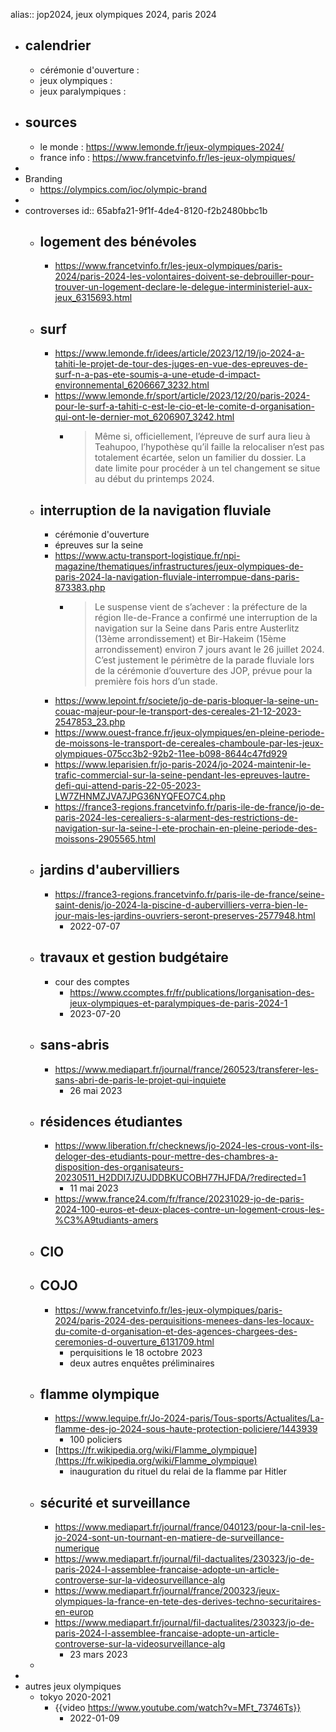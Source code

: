 alias:: jop2024, jeux olympiques 2024, paris 2024

- ## calendrier
	- cérémonie d'ouverture :
	- jeux olympiques :
	- jeux paralympiques :
- ## sources
	- le monde : https://www.lemonde.fr/jeux-olympiques-2024/
	- france info : https://www.francetvinfo.fr/les-jeux-olympiques/
-
- Branding
	- https://olympics.com/ioc/olympic-brand
-
- controverses
  id:: 65abfa21-9f1f-4de4-8120-f2b2480bbc1b
	- ## logement des bénévoles
		- https://www.francetvinfo.fr/les-jeux-olympiques/paris-2024/paris-2024-les-volontaires-doivent-se-debrouiller-pour-trouver-un-logement-declare-le-delegue-interministeriel-aux-jeux_6315693.html
	- ## surf
		- https://www.lemonde.fr/idees/article/2023/12/19/jo-2024-a-tahiti-le-projet-de-tour-des-juges-en-vue-des-epreuves-de-surf-n-a-pas-ete-soumis-a-une-etude-d-impact-environnemental_6206667_3232.html
		- https://www.lemonde.fr/sport/article/2023/12/20/paris-2024-pour-le-surf-a-tahiti-c-est-le-cio-et-le-comite-d-organisation-qui-ont-le-dernier-mot_6206907_3242.html
			- > Même si, officiellement, l’épreuve de surf aura lieu à Teahupoo, l’hypothèse qu’il faille la relocaliser n’est pas totalement écartée, selon un familier du dossier. La date limite pour procéder à un tel changement se situe au début du printemps 2024.
	- ## interruption de la navigation fluviale
		- cérémonie d'ouverture
		- épreuves sur la seine
		- https://www.actu-transport-logistique.fr/npi-magazine/thematiques/infrastructures/jeux-olympiques-de-paris-2024-la-navigation-fluviale-interrompue-dans-paris-873383.php
			- > Le suspense vient de s’achever : la préfecture de la région Ile-de-France a confirmé une interruption de la navigation sur la Seine dans Paris entre Austerlitz (13ème arrondissement) et Bir-Hakeim (15ème arrondissement) environ 7 jours avant le 26 juillet 2024. C’est justement le périmètre de la parade fluviale lors de la cérémonie d’ouverture des JOP, prévue pour la première fois hors d’un stade.
		- https://www.lepoint.fr/societe/jo-de-paris-bloquer-la-seine-un-couac-majeur-pour-le-transport-des-cereales-21-12-2023-2547853_23.php
		- https://www.ouest-france.fr/jeux-olympiques/en-pleine-periode-de-moissons-le-transport-de-cereales-chamboule-par-les-jeux-olympiques-075cc3b2-92b2-11ee-b098-8644c47fd929
		- https://www.leparisien.fr/jo-paris-2024/jo-2024-maintenir-le-trafic-commercial-sur-la-seine-pendant-les-epreuves-lautre-defi-qui-attend-paris-22-05-2023-LW7ZHNMZJVA7JPG36NYQFEO7C4.php
		- https://france3-regions.francetvinfo.fr/paris-ile-de-france/jo-de-paris-2024-les-cerealiers-s-alarment-des-restrictions-de-navigation-sur-la-seine-l-ete-prochain-en-pleine-periode-des-moissons-2905565.html
	- ## jardins d'aubervilliers
		- https://france3-regions.francetvinfo.fr/paris-ile-de-france/seine-saint-denis/jo-2024-la-piscine-d-aubervilliers-verra-bien-le-jour-mais-les-jardins-ouvriers-seront-preserves-2577948.html
			- 2022-07-07
	- ## travaux et gestion budgétaire
		- cour des comptes
			- https://www.ccomptes.fr/fr/publications/lorganisation-des-jeux-olympiques-et-paralympiques-de-paris-2024-1
			- 2023-07-20
	- ## sans-abris
		- https://www.mediapart.fr/journal/france/260523/transferer-les-sans-abri-de-paris-le-projet-qui-inquiete
			- 26 mai 2023
	- ## résidences étudiantes
		- https://www.liberation.fr/checknews/jo-2024-les-crous-vont-ils-deloger-des-etudiants-pour-mettre-des-chambres-a-disposition-des-organisateurs-20230511_H2DDI7JZUJDDBKUCOBH77HJFDA/?redirected=1
			- 11 mai 2023
		- https://www.france24.com/fr/france/20231029-jo-de-paris-2024-100-euros-et-deux-places-contre-un-logement-crous-les-%C3%A9tudiants-amers
	- ## CIO
	- ## COJO
		- https://www.francetvinfo.fr/les-jeux-olympiques/paris-2024/paris-2024-des-perquisitions-menees-dans-les-locaux-du-comite-d-organisation-et-des-agences-chargees-des-ceremonies-d-ouverture_6131709.html
			- perquisitions le 18 octobre 2023
			- deux autres enquêtes préliminaires
	- ## flamme olympique
		- https://www.lequipe.fr/Jo-2024-paris/Tous-sports/Actualites/La-flamme-des-jo-2024-sous-haute-protection-policiere/1443939
			- 100 policiers
		- [https://fr.wikipedia.org/wiki/Flamme_olympique](https://fr.wikipedia.org/wiki/Flamme_olympique)
			- inauguration du rituel du relai de la flamme par Hitler
	- ## sécurité et surveillance
		- https://www.mediapart.fr/journal/france/040123/pour-la-cnil-les-jo-2024-sont-un-tournant-en-matiere-de-surveillance-numerique
		- https://www.mediapart.fr/journal/fil-dactualites/230323/jo-de-paris-2024-l-assemblee-francaise-adopte-un-article-controverse-sur-la-videosurveillance-alg
		- https://www.mediapart.fr/journal/france/200323/jeux-olympiques-la-france-en-tete-des-derives-techno-securitaires-en-europ
		- https://www.mediapart.fr/journal/fil-dactualites/230323/jo-de-paris-2024-l-assemblee-francaise-adopte-un-article-controverse-sur-la-videosurveillance-alg
			- 23 mars 2023
	-
-
- autres jeux olympiques
	- tokyo 2020-2021
		- {{video https://www.youtube.com/watch?v=MFt_73746Ts}}
			- 2022-01-09